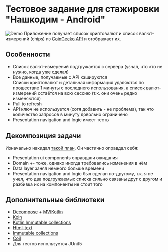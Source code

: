 # Тестовое задание для стажировки "Нашкодим - Android"
![Demo](demo.gif)
Приложение получает список криптовалют и список валют-измерений (chips) из [CoinGecko API](https://docs.coingecko.com/v3.0.1/reference/endpoint-overview)
и отображает их.
## Особенности
* Список валют-измерений подгружается с сервера (узнал, что это не нужно, когда уже сделал)
* Все данные, получаемые с API кэшируются<br>
Списки криптовалют и детальная информация удаляются по прошествие 1 минуты с последнего использования,
а список валют-измерений остаётся на всю сессию (т.к. они очень редко изменяются)
* Pull to refresh
* API ключ не используется (хотя добавить - не проблема), так что количество запросов в минуту довольно ограничено
* Presentation navigation and logic имеет тесты
## Декомпозиция задачи
Изначально накидал [такой план](decomposition.md). Он частично оправдал себя:
* Presentation ui components оправдали ожидания
* Domain +- тоже, однако иногда требовались изменения в нём
* Data layer занял немного больше времени
* Presentation navigation and logic был сделан по-другому, т.к. я не учел,
что два подгружаемых списка сильно связаны друг с другом и разбивка их на компоненты не стоит того
## Дополнительные библиотеки
* [Decompose](https://github.com/arkivanov/Decompose/) + [MVIKotlin](https://github.com/arkivanov/mvikotlin)
* [Koin](https://insert-koin.io/)
* [Kotlin Immutable collections](https://github.com/Kotlin/kotlinx.collections.immutable)
* [Html-text](https://github.com/ch4rl3x/HtmlText)
* [Immutable collections](https://github.com/Kotlin/kotlinx.collections.immutable)
* [Coil](https://github.com/coil-kt/coil)
* Для тестов используется JUnit5
